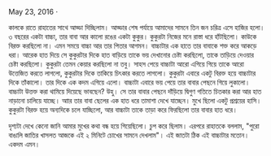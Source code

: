 May 23, 2016 ·

কালকে রাতে রাহাতের সাথে আড্ডা দিচ্ছিলাম। আড্ডার শেষ পর্যায়ে আমাদের সামনে তিন জন চরিত্র এসে হাজির হলো। ৩ বছরের একটা বাচ্চা, তার বাবা আর কালো রঙের একটা কুকুর।
কুকুরটা নিজের মনে রাস্তা ধরে হাঁটছিলো। কাউকে বিরক্ত করছিলো না। এমন সময়ে বাচ্চা আর তার পিতার আগমন। বাচ্চাটার এক হাতে তার বাবাকে শক্ত করে আকড়ে ধরা। আরেক হাত দিয়ে সে কুকুরটার দিকে হাত বাড়িয়ে তাকে ভয় দেখানোর চেষ্টা করছিলো, তাকে তাড়িয়ে দেওয়ার চেষ্টা করছিলো। কুকুরটা তেমন কেয়ার করছিলো না তবু। সাহস পেয়ে বাচ্চাটা আরো এগিয়ে গিয়ে তাকে আরো উত্তেজিত করতে লাগলো, কুকুরটার দিকে তাকিয়ে চিৎকার করতে লাগলো। কুকুরটা এবারে একটু বিরক্ত হয়ে বাচ্চাটার দিকে তাঁকালো। তার দিকে এক কদম এগিয়ে এলো। বাচ্চাটা এবারে ভয় পেয়ে তার বাবার পেছনে গিয়ে লুকালো।
বাচ্চাটা উত্তক্ত করা থামিয়ে দিয়েছে ভাবছেন? উহু। সে তার বাবার পেছনে দাঁড়িয়ে দ্বিগুণ গতিতে চিতকার করা আর হাত নাড়ানো চালিয়ে যাচ্ছে। আার তার বাবা ছেলের এক হাত ধরে তামাশা দেখে যাচ্ছেন। মুখে ছিলো একটু প্রশ্রয়ের হাসি।
কুকুরটা বিরক্ত হয়ে অন্যদিকে চলে যাচ্ছিলো, আর বাচ্চাটা তাকে তাড়া করে ফিরছিলো তার বাবার হাত ধরে।

দৃশ্যটা দেখে কেনো জানি আমার মুখের কথা বন্ধ হয়ে গিয়েছিলো। চুপ করে ছিলাম। এরপরে রাহাতকে বললাম, "পুরো বাঙালি জাতির খাসলত আজকে এই ২ মিনিটে চোখের সামনে দেখলাম"।
এই জাতটা ঠিক এই বাচ্চাটার মতোন। একদম এমন।